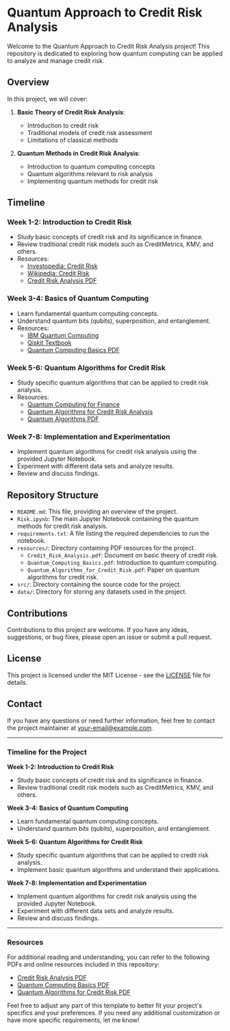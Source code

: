 # Quantum Approach to Credit Risk Analysis

Welcome to the Quantum Approach to Credit Risk Analysis project! This repository is dedicated to exploring how quantum computing can be applied to analyze and manage credit risk.

## Overview

In this project, we will cover:

1. **Basic Theory of Credit Risk Analysis**:
    - Introduction to credit risk
    - Traditional models of credit risk assessment
    - Limitations of classical methods

2. **Quantum Methods in Credit Risk Analysis**:
    - Introduction to quantum computing concepts
    - Quantum algorithms relevant to risk analysis
    - Implementing quantum methods for credit risk

## Timeline

### Week 1-2: Introduction to Credit Risk
- Study basic concepts of credit risk and its significance in finance.
- Review traditional credit risk models such as CreditMetrics, KMV, and others.
- Resources:
  - [Investopedia: Credit Risk](https://www.investopedia.com/terms/c/creditrisk.asp)
  - [Wikipedia: Credit Risk](https://en.wikipedia.org/wiki/Credit_risk)
  - [Credit Risk Analysis PDF](./resources/Credit_Risk_Analysis.pdf)

### Week 3-4: Basics of Quantum Computing
- Learn fundamental quantum computing concepts.
- Understand quantum bits (qubits), superposition, and entanglement.
- Resources:
  - [IBM Quantum Computing](https://quantum-computing.ibm.com/)
  - [Qiskit Textbook](https://qiskit.org/textbook/)
  - [Quantum Computing Basics PDF](./resources/Quantum_Computing_Basics.pdf)

### Week 5-6: Quantum Algorithms for Credit Risk
- Study specific quantum algorithms that can be applied to credit risk analysis.
- Resources:
  - [Quantum Computing for Finance](https://www.research.ibm.com/quantum-computing/finance/)
  - [Quantum Algorithms for Credit Risk Analysis](https://arxiv.org/abs/1807.03890)
  - [Quantum Algorithms PDF](./resources/Quantum_Algorithms_for_Credit_Risk.pdf)

### Week 7-8: Implementation and Experimentation
- Implement quantum algorithms for credit risk analysis using the provided Jupyter Notebook.
- Experiment with different data sets and analyze results.
- Review and discuss findings.



## Repository Structure

- `README.md`: This file, providing an overview of the project.
- `Risk.ipynb`: The main Jupyter Notebook containing the quantum methods for credit risk analysis.
- `requirements.txt`: A file listing the required dependencies to run the notebook.
- `resources/`: Directory containing PDF resources for the project.
  - `Credit_Risk_Analysis.pdf`: Document on basic theory of credit risk.
  - `Quantum_Computing_Basics.pdf`: Introduction to quantum computing.
  - `Quantum_Algorithms_for_Credit_Risk.pdf`: Paper on quantum algorithms for credit risk.
- `src/`: Directory containing the source code for the project.
- `data/`: Directory for storing any datasets used in the project.

## Contributions

Contributions to this project are welcome. If you have any ideas, suggestions, or bug fixes, please open an issue or submit a pull request.

## License

This project is licensed under the MIT License - see the [LICENSE](LICENSE) file for details.

## Contact

If you have any questions or need further information, feel free to contact the project maintainer at [your-email@example.com](mailto:your-email@example.com).

---

### Timeline for the Project

**Week 1-2: Introduction to Credit Risk**
- Study basic concepts of credit risk and its significance in finance.
- Review traditional credit risk models such as CreditMetrics, KMV, and others.

**Week 3-4: Basics of Quantum Computing**
- Learn fundamental quantum computing concepts.
- Understand quantum bits (qubits), superposition, and entanglement.

**Week 5-6: Quantum Algorithms for Credit Risk**
- Study specific quantum algorithms that can be applied to credit risk analysis.
- Implement basic quantum algorithms and understand their applications.

**Week 7-8: Implementation and Experimentation**
- Implement quantum algorithms for credit risk analysis using the provided Jupyter Notebook.
- Experiment with different data sets and analyze results.
- Review and discuss findings.

---

### Resources

For additional reading and understanding, you can refer to the following PDFs and online resources included in this repository:

- [Credit Risk Analysis PDF](./resources/Credit_Risk_Analysis.pdf)
- [Quantum Computing Basics PDF](./resources/Quantum_Computing_Basics.pdf)
- [Quantum Algorithms for Credit Risk PDF](./resources/Quantum_Algorithms_for_Credit_Risk.pdf)

Feel free to adjust any part of this template to better fit your project's specifics and your preferences. If you need any additional customization or have more specific requirements, let me know!
